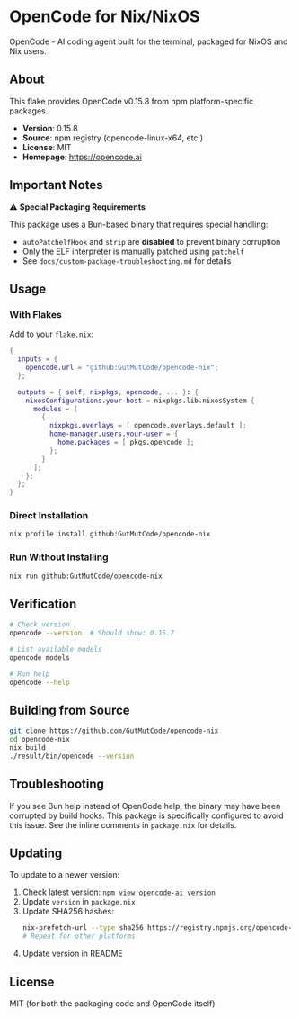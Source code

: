 # OpenCode for Nix/NixOS

OpenCode - AI coding agent built for the terminal, packaged for NixOS and Nix users.

## About

This flake provides OpenCode v0.15.8 from npm platform-specific packages.

- **Version**: 0.15.8
- **Source**: npm registry (opencode-linux-x64, etc.)
- **License**: MIT
- **Homepage**: https://opencode.ai

## Important Notes

⚠️ **Special Packaging Requirements**

This package uses a Bun-based binary that requires special handling:

- `autoPatchelfHook` and `strip` are **disabled** to prevent binary corruption
- Only the ELF interpreter is manually patched using `patchelf`
- See `docs/custom-package-troubleshooting.md` for details

## Usage

### With Flakes

Add to your `flake.nix`:

```nix
{
  inputs = {
    opencode.url = "github:GutMutCode/opencode-nix";
  };

  outputs = { self, nixpkgs, opencode, ... }: {
    nixosConfigurations.your-host = nixpkgs.lib.nixosSystem {
      modules = [
        {
          nixpkgs.overlays = [ opencode.overlays.default ];
          home-manager.users.your-user = {
            home.packages = [ pkgs.opencode ];
          };
        }
      ];
    };
  };
}
```

### Direct Installation

```bash
nix profile install github:GutMutCode/opencode-nix
```

### Run Without Installing

```bash
nix run github:GutMutCode/opencode-nix
```

## Verification

```bash
# Check version
opencode --version  # Should show: 0.15.7

# List available models
opencode models

# Run help
opencode --help
```

## Building from Source

```bash
git clone https://github.com/GutMutCode/opencode-nix
cd opencode-nix
nix build
./result/bin/opencode --version
```

## Troubleshooting

If you see Bun help instead of OpenCode help, the binary may have been corrupted by build hooks. This package is specifically configured to avoid this issue. See the inline comments in `package.nix` for details.

## Updating

To update to a newer version:

1. Check latest version: `npm view opencode-ai version`
2. Update `version` in `package.nix`
3. Update SHA256 hashes:
   ```bash
   nix-prefetch-url --type sha256 https://registry.npmjs.org/opencode-linux-x64/-/opencode-linux-x64-VERSION.tgz
   # Repeat for other platforms
   ```
4. Update version in README

## License

MIT (for both the packaging code and OpenCode itself)
